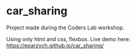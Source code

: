 # car_sharing

Project made during the Coders Lab workshop.

Using only html and css, flexbox. 
Live demo here: https://eparzych.github.io/car_sharing/

